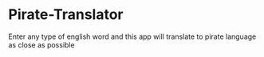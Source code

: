 # Pirate-Translator
Enter any type of english word and this app will translate to pirate language as close as possible
